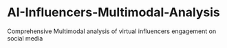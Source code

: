 # AI-Influencers-Multimodal-Analysis
Comprehensive Multimodal analysis of virtual influencers engagement on social media
